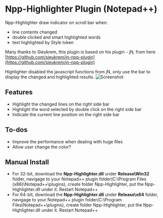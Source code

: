 # Npp-Highlighter Plugin (Notepad++)

Npp-Highlighter draw indicator on scroll bar when:
- line contents changed
- double clicked and smart highlighted words
- text highlighted by Style token

Many thanks to Sieukrem, this plugin is based on his plugin - jN, from here
[https://github.com/sieukrem/jn-npp-plugin](https://github.com/sieukrem/jn-npp-plugin)

Highlighter disabled the javascript functions from jN, only use the bar to display the changed and highlighted results.
![Screenshot](https://github.com/michaelxzhang/jn-npp-plugin-enhanced/blob/d300e34f2954998e37cb654c7b2546c84b59489d/Capture.JPG)

## Features
- Highlight the changed lines on the right side bar
- Highlight the word selected by double click on the right side bar
- Indicate the current line position on the right side bar

## To-dos
- Improve the performance when dealing with huge files
- Allow user change the color?

## Manual Install
- For 32-bit, download the **Npp-Highlighter.dll** under **Release\Win32** folder, navigage to your Notepad++ plugin folder(C:\Program Files (x86)\Notepad++\plugins\), create folder Npp-Highlighter, put the Npp-Highlighter.dll under it. Restart Notepad++
- For 64-bit, download the **Npp-Highlighter.dll** under **Release\x64** folder, navigage to your Notepad++ plugin folder(C:\Program Files\Notepad++\plugins\), create folder Npp-Highlighter, put the Npp-Highlighter.dll under it. Restart Notepad++
